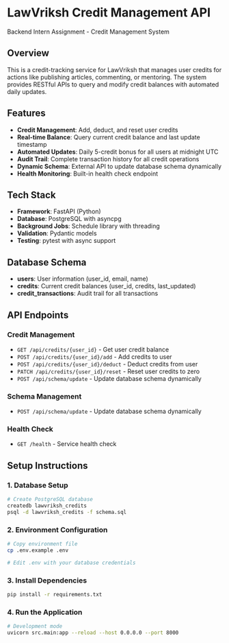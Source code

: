 # LawVriksh Credit Management API

Backend Intern Assignment - Credit Management System

## Overview
This is a credit-tracking service for LawVriksh that manages user credits for actions like publishing articles, commenting, or mentoring. The system provides RESTful APIs to query and modify credit balances with automated daily updates.

## Features
- **Credit Management**: Add, deduct, and reset user credits
- **Real-time Balance**: Query current credit balance and last update timestamp
- **Automated Updates**: Daily 5-credit bonus for all users at midnight UTC
- **Audit Trail**: Complete transaction history for all credit operations
- **Dynamic Schema**: External API to update database schema dynamically
- **Health Monitoring**: Built-in health check endpoint

## Tech Stack
- **Framework**: FastAPI (Python)
- **Database**: PostgreSQL with asyncpg
- **Background Jobs**: Schedule library with threading
- **Validation**: Pydantic models
- **Testing**: pytest with async support

## Database Schema
- **users**: User information (user_id, email, name)
- **credits**: Current credit balances (user_id, credits, last_updated)
- **credit_transactions**: Audit trail for all transactions

## API Endpoints

### Credit Management
- `GET /api/credits/{user_id}` - Get user credit balance
- `POST /api/credits/{user_id}/add` - Add credits to user
- `POST /api/credits/{user_id}/deduct` - Deduct credits from user
- `PATCH /api/credits/{user_id}/reset` - Reset user credits to zero
- `POST /api/schema/update` - Update database schema dynamically

### Schema Management
- `POST /api/schema/update` - Update database schema dynamically

### Health Check
- `GET /health` - Service health check

## Setup Instructions

### 1. Database Setup
```bash
# Create PostgreSQL database
createdb lawvriksh_credits
psql -d lawvriksh_credits -f schema.sql
```

### 2. Environment Configuration
```bash
# Copy environment file
cp .env.example .env

# Edit .env with your database credentials
```

### 3. Install Dependencies
```bash
pip install -r requirements.txt
```

### 4. Run the Application
```bash
# Development mode
uvicorn src.main:app --reload --host 0.0.0.0 --port 8000
```



